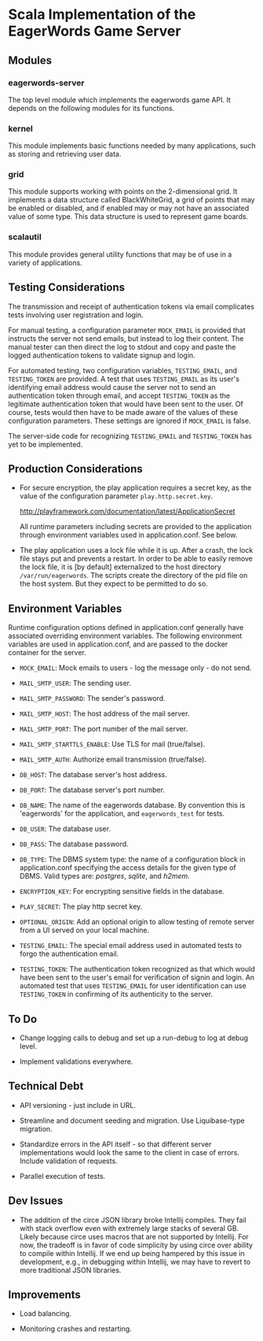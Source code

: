 
# Scala Implementation of the EagerWords Game Server

## Modules

### eagerwords-server

The top level module which implements the eagerwords game API. It depends on 
the following modules for its functions.

### kernel

This module implements basic functions needed by many applications, such as
storing and retrieving user data.

### grid

This module supports working with points on the 2-dimensional grid.  It
implements a data structure called BlackWhiteGrid, a grid of points that may be
enabled or disabled, and if enabled may or may not have an associated value of
some type. This data structure is used to represent game boards.

### scalautil 

This module provides general utility functions that may be of use in a variety of 
applications.

## Testing Considerations

The transmission and receipt of authentication tokens via email complicates
tests involving user registration and login. 

For manual testing, a configuration parameter `MOCK_EMAIL` is provided that instructs 
the server not send emails, but instead to log their content. The manual tester
can then direct the log to stdout and copy and paste the logged authentication
tokens to validate signup and login.

For automated testing, two configuration variables, `TESTING_EMAIL`, and 
`TESTING_TOKEN` are provided. A test that uses `TESTING_EMAIL` as its user's
identifying email address would cause the server not to send an authentication
token through email, and accept `TESTING_TOKEN` as the legitimate authentication
token that would have been sent to the user. Of course, tests would then 
have to be made aware of the values of these configuration parameters. 
These settings are ignored if `MOCK_EMAIL` is false.

The server-side code for recognizing `TESTING_EMAIL` and `TESTING_TOKEN` has yet to be 
implemented. 

## Production Considerations

- For secure encryption, the play application requires a secret key, as the 
  value of the configuration parameter `play.http.secret.key`. 

    http://playframework.com/documentation/latest/ApplicationSecret

  All runtime parameters including secrets are provided to the application 
  through environment variables used in application.conf. See below.

- The play application uses a lock file while it is up.
  After a crash, the lock file stays put and prevents a restart.
  In order to be able to easily remove the lock file, it is [by default]
  externalized to the host directory `/var/run/eagerwords`. The scripts
  create the directory of the pid file on the host system. But they expect
  to be permitted to do so.

## Environment Variables

Runtime configuration options defined in application.conf generally have
associated overriding environment variables. The following environment variables
are used in application.conf, and are passed to the docker container for the
server.

- `MOCK_EMAIL`: Mock emails to users - log the message only - do not send.

- `MAIL_SMTP_USER`: The sending user.

- `MAIL_SMTP_PASSWORD`: The sender's password.

- `MAIL_SMTP_HOST`: The host address of the mail server.

- `MAIL_SMTP_PORT`: The port number of the mail server.

- `MAIL_SMTP_STARTTLS_ENABLE`: Use TLS for mail (true/false).

- `MAIL_SMTP_AUTH`: Authorize email transmission (true/false).

- `DB_HOST`: The database server's host address.

- `DB_PORT`: The database server's port number.

- `DB_NAME`: The name of the eagerwords database. By convention this is
  'eagerwords' for the application, and `eagerwords_test` for tests.

- `DB_USER`: The database user.

- `DB_PASS`: The database password.

- `DB_TYPE`: The DBMS system type: the name of a configuration 
  block in application.conf specifying the access details for the given
  type of DBMS. Valid types are: _postgres_, _sqlite_, and _h2mem_.

- `ENCRYPTION_KEY`: For encrypting sensitive fields in the database.

- `PLAY_SECRET`: The play http secret key.

- `OPTIONAL_ORIGIN`: Add an optional origin to allow testing of remote server 
  from a UI served on your local machine.
  
- `TESTING_EMAIL`: The special email address used in automated tests to
  forgo the authentication email.
  
- `TESTING_TOKEN`: The authentication token recognized as that which would 
  have been sent to the user's email for verification of signin and login.
  An automated test that uses `TESTING_EMAIL` for user identification can
  use `TESTING_TOKEN` in confirming of its authenticity to the server. 

## To Do

- Change logging calls to debug and set up a run-debug to
  log at debug level.

- Implement validations everywhere. 

## Technical Debt

- API versioning - just include in URL.

- Streamline and document seeding and migration. Use Liquibase-type migration.

- Standardize errors in the API itself - so that different server implementations
  would look the same to the client in case of errors. Include validation of requests.

- Parallel execution of tests. 

## Dev Issues

- The addition of the circe JSON library broke Intellij compiles. They fail with
  stack overflow even with extremely large stacks of several GB. Likely because
  circe uses macros that are not supported by Intellij. For now, the tradeoff is
  in favor of code simplicity by using circe over ability to compile within
  Intellij. If we end up being hampered by this issue in development, e.g., in
  debugging within Intellij, we may have to revert to more traditional JSON
  libraries.

## Improvements

- Load balancing.

- Monitoring crashes and restarting.


